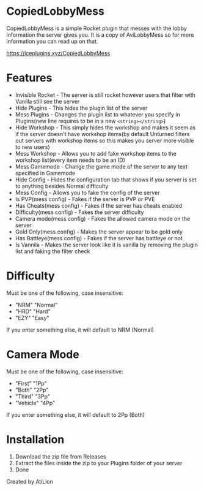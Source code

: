 # CopiedLobbyMess
CopiedLobbyMess is a simple Rocket plugin that messes with the lobby information the server gives you. It is a copy of AviLobbyMess so for more information you can read up on that.

https://iceplugins.xyz/CopiedLobbyMess

# Features

 - Invisible Rocket - The server is still rocket however users that filter with Vanilla still see the server
 - Hide Plugins - This hides the plugin list of the server
 - Mess Plugins - Changes the plugin list to whatever you specify in Plugins(new line requires to be in a new `<string></string>`)
 - Hide Workshop - This simply hides the workshop and makes it seem as if the server doesn't have workshop items(by default Unturned filters out servers with workshop items so this makes you server more visible to new users)
 - Mess Workshop - Allows you to add fake workshop items to the workshop list(every item needs to be an ID)
 - Mess Gamemode - Change the game mode of the server to any text specified in Gamemode
 - Hide Config - Hides the configuration tab that shows if you server is set to anything besides Normal difficulty
 - Mess Config - Allows you to fake the config of the server
 - Is PVP(mess config) - Fakes if the server is PVP or PVE
 - Has Cheats(mess config) - Fakes if the server has cheats enabled
 - Difficulty(mess config) - Fakes the server difficulty
 - Camera mode(mess config) - Fakes the allowed camera mode on the server
 - Gold Only(mess config) - Makes the server appear to be gold only
 - Has Battleye(mess config) - Fakes if the server has battleye or not
 - Is Vannila - Makes the server look like it is vanilla by removing the plugin list and faking the filter check

# Difficulty

Must be one of the following, case insensitive:

- "NRM" "Normal"
- "HRD" "Hard"
- "EZY" "Easy"

If you enter something else, it will default to NRM (Normal)


# Camera Mode

Must be one of the following, case insensitive:

- "First" "1Pp"
- "Both" "2Pp"
- "Third" "3Pp"
- "Vehicle" "4Pp"

If you enter something else, it will default to 2Pp (Both)

# Installation

 1. Download the zip file from Releases
 2. Extract the files inside the zip to your Plugins folder of your server
 3. Done

Created by AtiLion
